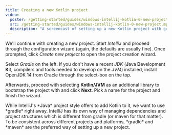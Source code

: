 ```yaml
---
title: Creating a new Kotlin project
video:
  poster: /getting-started/guides/windows-intellij-kotlin-0-new-project.mp4.thumb.jpg
  src: /getting-started/guides/windows-intellij-kotlin-0-new-project.mp4
  description: "A screencast of setting up a new Kotlin project with gradle (1.2MB)"
---
```


We'll continue with creating a new project. Start *IntelliJ* and proceed through the configuration wizard (again, the defaults are usually fine). Once prompted, click *Create new project* to open the project creation wizard.

Select *Gradle* on the left. If you don't have a recent *JDK* (**J**ava **D**evelopment **K**it, compilers and tools needed to develop on the *JVM*) installed, install OpenJDK 14 from Oracle through the select-box on the top.

Afterwards, proceed with selecting **Kotlin/JVM** as an additional library to bootstrap the project with and click **Next**. Pick a name for the project and finish the wizard.

<div class="advice" markdown="1">
While IntelliJ's *Java* project style offers to add Kotlin to it, we want to use *gradle* right away. IntelliJ has its own way of managing dependencies and project structures which is different from gradle (or maven for that matter). To be consistent across different projects and platforms, *gradle* and *maven* are the preferred way of setting up a new project.
</div>